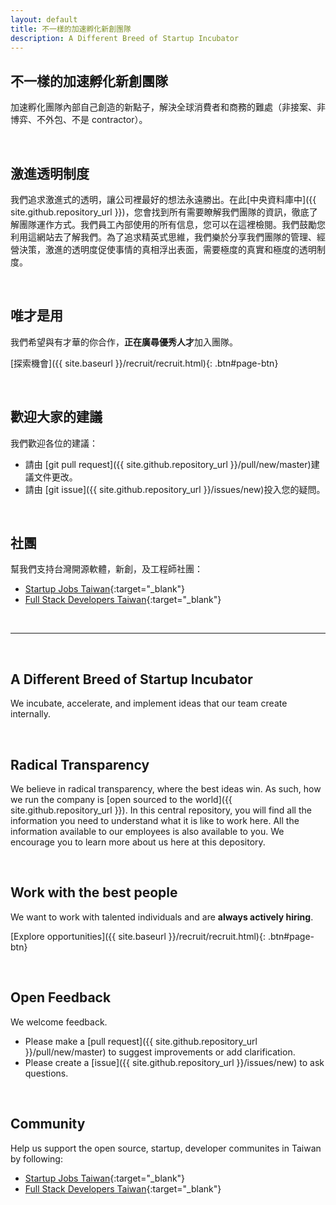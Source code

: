 ```yaml
---
layout: default
title: 不一樣的加速孵化新創團隊
description: A Different Breed of Startup Incubator
---
```


## 不一樣的加速孵化新創團隊

加速孵化團隊內部自己創造的新點子，解決全球消費者和商務的難處（非接案、非博弈、不外包、不是 contractor）。

<br>

## 激進透明制度

我們追求激進式的透明，讓公司裡最好的想法永遠勝出。在此[中央資料庫中]({{ site.github.repository_url }})，您會找到所有需要瞭解我們團隊的資訊，徹底了解團隊運作方式。我們員工內部使用的所有信息，您可以在這裡檢閱。我們鼓勵您利用這網站去了解我們。為了追求精英式思維，我們樂於分享我們團隊的管理、經營決策，激進的透明度促使事情的真相浮出表面，需要極度的真實和極度的透明制度。


<br>

## 唯才是用
我們希望與有才華的你合作，**正在廣尋優秀人才**加入團隊。

[探索機會]({{ site.baseurl }}/recruit/recruit.html){: .btn#page-btn}

<br>

## 歡迎大家的建議

我們歡迎各位的建議：
* 請由 [git pull request]({{ site.github.repository_url }}/pull/new/master)建議文件更改。
* 請由 [git issue]({{ site.github.repository_url }}/issues/new)投入您的疑問。

<br>

## 社團

幫我們支持台灣開源軟體，新創，及工程師社團：

* [Startup Jobs Taiwan](https://021tw.github.io/021tw.github.io/){:target="_blank"}
* [Full Stack Developers Taiwan](https://stacktw.github.io/stacktw.github.io/){:target="_blank"}

<br>

---

<br>

## A Different Breed of Startup Incubator

We incubate, accelerate, and implement ideas that our team create internally.

<br>

## Radical Transparency 

We believe in radical transparency, where the best ideas win. As such, how we run the company is [open sourced to the world]({{ site.github.repository_url }}). In this central repository, you will find all the information you need to understand what it is like to work here. All the information available to our employees is also available to you. We encourage you to learn more about us here at this depository. 

<br>

## Work with the best people
We want to work with talented individuals and are **always actively hiring**. 

[Explore opportunities]({{ site.baseurl }}/recruit/recruit.html){: .btn#page-btn}

<br>

## Open Feedback

We welcome feedback.
* Please make a [pull request]({{ site.github.repository_url }}/pull/new/master) to suggest improvements or add clarification.
* Please create a [issue]({{ site.github.repository_url }}/issues/new) to ask questions.

<br>

## Community

Help us support the open source, startup, developer communites in Taiwan by following:

* [Startup Jobs Taiwan](https://021tw.github.io/){:target="_blank"}
* [Full Stack Developers Taiwan](https://stacktw.github.io/){:target="_blank"}
